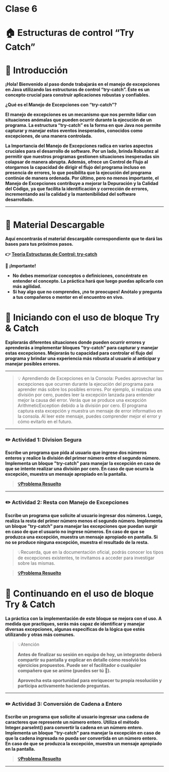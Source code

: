 # Clase 6

# **🏠 Estructuras de control “Try Catch”**

# **👋 Introducción**

**¡Hola! Bienvenido al paso donde trabajarás en el manejo de excepciones en Java utilizando las estructuras de control “try-catch”. Éste es un concepto crucial para construir aplicaciones robustas y confiables.**

**¿Qué es el Manejo de Excepciones con “try-catch”?**

**El manejo de excepciones es un mecanismo que nos permite lidiar con situaciones anómalas que pueden ocurrir durante la ejecución de un programa. La estructura “try-catch” es la forma en que Java nos permite capturar y manejar estos eventos inesperados, conocidos como excepciones, de una manera controlada.**

**La Importancia del Manejo de Excepciones radica en varios aspectos cruciales para el desarrollo de software. Por un lado, brinda Robustez al permitir que nuestros programas gestionen situaciones inesperadas sin colapsar de manera abrupta. Además, ofrece un Control de Flujo al otorgarnos la capacidad de dirigir el flujo del programa incluso en presencia de errores, lo que posibilita que la ejecución del programa continúe de manera ordenada. Por último, pero no menos importante, el Manejo de Excepciones contribuye a mejorar la Depuración y la Calidad del Código, ya que facilita la identificación y corrección de errores, incrementando así la calidad y la mantenibilidad del software desarrollado.**

---

# **📖 Material Descargable**

**Aquí encontrarás el material descargable correspondiente que te dará las bases para tus próximos pasos.**

**👉 [Teoría Estructuras de Control: try-catch](https://drive.google.com/file/d/1HH6bP5Pk7Pv8ynMMO1Zbv_joj5J_CjH9/view?usp=drive_link)**

**📢 ¡Importante!**

- **No debes memorizar conceptos o definiciones, concéntrate en entender el concepto. La práctica hará que luego puedas aplicarlo con más agilidad.**
- **Si hay algo que no comprendes, ¡no te preocupes! Anótalo y pregunta a tus compañeros o mentor en el encuentro en vivo.**

# **👣 Iniciando con el uso de bloque Try & Catch**

**Explorarás diferentes situaciones donde pueden ocurrir errores y aprenderás a implementar bloques "try-catch" para capturar y manejar estas excepciones. Mejorarás tu capacidad para controlar el flujo del programa y brindar una experiencia más robusta al usuario al anticipar y manejar posibles errores.**

---


> 💡 Aprendiendo de Excepciones en la Consola: Puedes aprovechar las excepciones que ocurren durante la ejecución del programa para aprender más sobre los posibles errores. Por ejemplo, si realizas una división por cero, puedes leer la excepción lanzada para entender mejor la causa del error. Verás que se produce una excepción ArithmeticException debido a la división por cero. El programa captura esta excepción y muestra un mensaje de error informativo en la consola. Al leer este mensaje, puedes comprender mejor el error y cómo evitarlo en el futuro.
> 

---

### **✏️ Actividad 1: Division Segura**

**Escribe un programa que pida al usuario que ingrese dos números enteros y realice la división del primer número entre el segundo número. Implementa un bloque "try-catch" para manejar la excepción en caso de que se intente realizar una división por cero. En caso de que ocurra la excepción, muestra un mensaje apropiado en la pantalla.**
> [**💡Problema Resuelto**](Clase6/src/Actividad1.java)
---

### **✏️ Actividad 2: Resta con Manejo de Excepciones**

**Escribe un programa que solicite al usuario ingresar dos números. Luego, realiza la resta del primer número menos el segundo número. Implementa un bloque "try-catch" para manejar las excepciones que puedan surgir en caso de que el usuario no ingrese números. En caso de que se produzca una excepción, muestra un mensaje apropiado en pantalla. Si no se produce ninguna excepción, muestra el resultado de la resta.**

> 💡Recuerda, que en la documentación oficial, podrás conocer los tipos de excepciones existentes, te invitamos a acceder para investigar sobre las mismas.
> 

> [**💡Problema Resuelto**](Clase6/src/Actividad2.java)

# **👣 Continuando en el uso de bloque Try & Catch**

**La práctica con la implementación de este bloque se mejora con el uso. A medida que practiques, serás más capaz de identificar y manejar diversas excepciones, algunas específicas de la lógica que estés utilizando y otras más comunes.**

> 💡Atención
> 
> 
> **Antes de finalizar su sesión en equipo de hoy, un integrante deberá compartir su pantalla y explicar en detalle cómo resolvió los ejercicios propuestos. Puede ser el facilitador o cualquier compañero que se anime (puedes ser tú 💪).**
> 
> **Aprovecha esta oportunidad para enriquecer tu propia resolución y participa activamente haciendo preguntas.**
> 

---

### **✏️ Actividad 3: Conversión de Cadena a Entero**

**Escribe un programa que solicite al usuario ingresar una cadena de caracteres que represente un número entero. Utiliza el método Integer.parseInt() para convertir la cadena en un número entero. Implementa un bloque "try-catch" para manejar la excepción en caso de que la cadena ingresada no pueda ser convertida en un número entero. En caso de que se produzca la excepción, muestra un mensaje apropiado en la pantalla.**



> [**💡Problema Resuelto**](Clase6/src/Actividad3.java)
---
